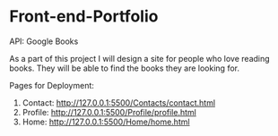 # Front-end-Portfolio

API: Google Books 

As a part of this project I will design a site for people who love reading books. They will be able to find the books they are looking for. 


Pages for Deployment: 

1. Contact: http://127.0.0.1:5500/Contacts/contact.html
2. Profile: http://127.0.0.1:5500/Profile/profile.html
3. Home: http://127.0.0.1:5500/Home/home.html



